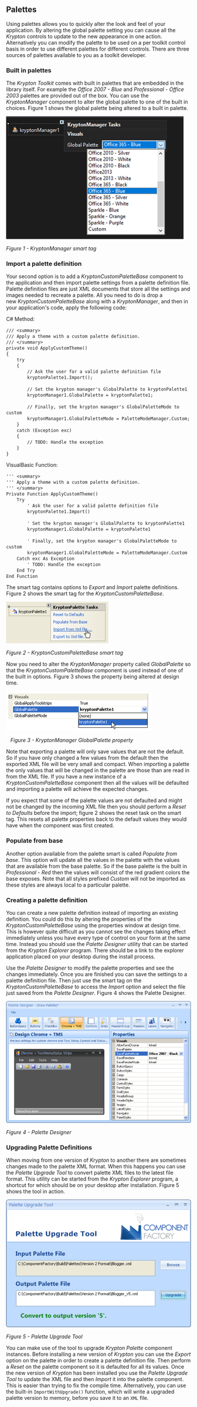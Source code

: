 ## Palettes

Using palettes allows you to quickly alter the look and feel of your
application. By altering the global palette setting you can cause all the
*Krypton* controls to update to the new appearance in one action. Alternatively
you can modify the palette to be used on a per toolkit control basis in order to
use different palettes for different controls. There are three sources of
palettes available to you as a toolkit developer.

### Built in palettes  
The *Krypton Toolkit* comes with built in palettes that are embedded in the
library itself. For example the *Office 2007 - Blue* and *Professional - Office
2003* palettes are provided out of the box. You can use the *KryptonManager*
component to alter the global palette to one of the built in choices. Figure 1
shows the global palette being altered to a built in palette.

![*Figure 1 - KryptonManager smart tag*](KryptonManager.png)

*Figure 1 - KryptonManager smart tag*

### Import a palette definition  
Your second option is to add a *KryptonCustomPaletteBase* component to the application and
then import palette settings from a palette definition file. Palette definition
files are just XML documents that store all the settings and images needed to
recreate a palette. All you need to do is drop a new *KryptonCustomPaletteBase* along with a *KryptonManager*, 
and then in your application's code, apply the following code:

C# Method:

    /// <summary>
    /// Apply a theme with a custom palette definition.
    /// </summary>
    private void ApplyCustomTheme()
    {
        try
        {
            // Ask the user for a valid palette definition file
            kryptonPalette1.Import();

            // Set the krypton manager's GlobalPalette to kryptonPalette1
            kryptonManager1.GlobalPalette = kryptonPalette1;

            // Finally, set the krypton manager's GlobalPaletteMode to custom
            kryptonManager1.GlobalPaletteMode = PaletteModeManager.Custom;
        }
        catch (Exception exc)
        {
            // TODO: Handle the exception
        }
    }

VisualBasic Function:

    ''' <summary>
    ''' Apply a theme with a custom palette definition.
    ''' </summary>
    Private Function ApplyCustomTheme()
        Try
            ' Ask the user for a valid palette definition file
            kryptonPalette1.Import()

            ' Set the krypton manager's GlobalPalette to kryptonPalette1
            kryptonManager1.GlobalPalette = kryptonPalette1

            ' Finally, set the krypton manager's GlobalPaletteMode to custom
            kryptonManager1.GlobalPaletteMode = PaletteModeManager.Custom
        Catch exc As Exception
            ' TODO: Handle the exception
        End Try
    End Function
  
The smart tag contains options to *Export* and *Import* palette definitions.
Figure 2 shows the smart tag for the *KryptonCustomPaletteBase*.

![*Figure 2 - KryptonCustomPaletteBase smart tag*](PaletteImport.png)

*Figure 2 - KryptonCustomPaletteBase smart tag*  


Now you need to alter the *KryptonManager* property called *GlobalPalette* so
that the *KryptonCustomPaletteBase* component is used instead of one of the built in
options. Figure 3 shows the property being altered at design time. 
  
![*Figure 3 - KryptonManager GlobalPalette property*](PaletteCustom.png)

   *Figure 3 - KryptonManager GlobalPalette property*

Note that exporting a palette will only save values that are not the default. So
if you have only changed a few values from the default then the exported XML
file will be very small and compact. When importing a palette the only values
that will be changed in the palette are those than are read in from the XML
file. If you have a new instance of a *KryptonCustomPaletteBase* component then all the
values will be defaulted and importing a palette will achieve the expected
changes.  
  
If you expect that some of the palette values are not defaulted and might not be
changed by the incoming XML file then you should perform a *Reset to Defaults*
before the import; figure 2 shows the reset task on the smart tag. This resets
all palette properties back to the default values they would have when the
component was first created.  

### Populate from base  
Another option available from the palette smart is called *Populate from base*.
This option will update all the values in the palette with the values that are
available from the base palette. So if the base palette is the built in
*Professional - Red* then the values will consist of the red gradient colors the
base exposes. Note that all styles prefixed *Custom* will not be imported as
these styles are always local to a particular palette.  

### Creating a palette definition
  
You can create a new palette definition instead of importing an existing
definition. You could do this by altering the properties of the *KryptonCustomPaletteBase*
using the properties window at design time. This is however quite difficult as
you cannot see the changes taking effect immediately unless you have every type
of control on your form at the same time. Instead you should use the *Palette
Designer* utility that can be started from the *Krypton Explorer* program. There
should be a link to the explorer application placed on your desktop during the
install process.

Use the *Palette Designer* to modify the palette properties and see the changes
immediately. Once you are finished you can save the settings to a palette
definition file. Then just use the smart tag on the *KryptonCustomPaletteBase* to access
the *Import* option and select the file just saved from the *Palette Designer*.
Figure 4 shows the Palette Designer.

![*Figure 4 - Palette Designer*](PaletteDesigner.png)

*Figure 4 - Palette Designer*  
  
### Upgrading Palette Definitions  
When moving from one version of *Krypton* to another there are sometimes changes
made to the palette XML format. When this happens you can use the *Palette
Upgrade Tool* to convert palette XML files to the latest file format. This
utility can be started from the *Krypton Explorer* program, a shortcut for which
should be on your desktop after installation. Figure 5 shows the tool in action.  
  
![*Figure 5 - Palette Upgrade Tool*](PaletteUpgradeTool.png)

*Figure 5 - Palette Upgrade Tool*  
  
You can make use of the tool to upgrade *Krypton Palette* component instances.
Before installing a new version of *Krypton* you can use the *Export* option on
the palette in order to create a palette definition file. Then perform a *Reset*
on the palette component so it is defaulted for all its values. Once the new
version of *Krypton* has been installed you use the *Palette Upgrade Tool* to
update the XML file and then *Import* it into the palette component. This is
easier than trying to fix the compile time. Alternatively, you can use the built-in `ImportWithUpgrade()` function, which will write a upgraded palette version to memory, before you save it to an `XML` file.